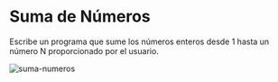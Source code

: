 # Suma de Números
Escribe un programa que sume los números enteros desde 1 hasta un número N proporcionado por el usuario.

![suma-numeros](https://github.com/wrnnrn/preparation-oicv/assets/74679791/3f136d4e-ea12-47a1-8fb2-cf9f1cfb907d)

